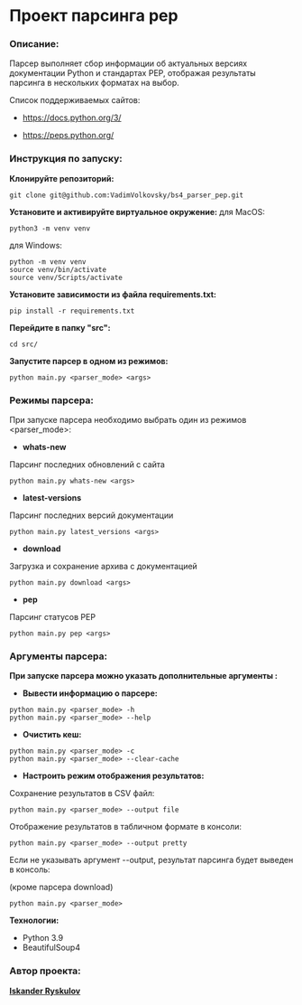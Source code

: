 # Проект парсинга pep

### Описание:
Парсер выполняет сбор информации об актуальных версиях документации Python и стандартах PEP, отображая результаты парсинга в нескольких форматах на выбор.

Список поддерживаемых сайтов:

- https://docs.python.org/3/

- https://peps.python.org/

### Инструкция по запуску:
**Клонируйте репозиторий:**
```
git clone git@github.com:VadimVolkovsky/bs4_parser_pep.git
```

**Установите и активируйте виртуальное окружение:**
для MacOS:
```
python3 -m venv venv
```

для Windows:
```
python -m venv venv
source venv/bin/activate
source venv/Scripts/activate
```
**Установите зависимости из файла requirements.txt:**
```
pip install -r requirements.txt
```

**Перейдите в папку "src":**
```
cd src/
```

**Запустите парсер в одном из режимов:**

```
python main.py <parser_mode> <args>
```

### Режимы парсера:
При запуске парсера необходимо выбрать один из режимов <parser_mode>:

+ **whats-new**

Парсинг последних обновлений с сайта
```
python main.py whats-new <args>
```

+ **latest-versions**

Парсинг последних версий документации
```
python main.py latest_versions <args>
```

+ **download**

Загрузка и сохранение архива с документацией
```
python main.py download <args>
```

+ **pep**

Парсинг статусов PEP
```
python main.py pep <args>
```

### Аргументы парсера:
**При запуске парсера можно указать дополнительные аргументы <args>:**

+ **Вывести информацию о парсере:**
```
python main.py <parser_mode> -h
python main.py <parser_mode> --help
```

+ **Очистить кеш:**
```
python main.py <parser_mode> -c
python main.py <parser_mode> --clear-cache
```

+ **Настроить режим отображения результатов:**

Сохранение результатов в CSV файл:
```
python main.py <parser_mode> --output file
```
Отображение результатов в табличном формате в консоли:
```
python main.py <parser_mode> --output pretty
```

Если не указывать аргумент --output, результат парсинга будет выведен в консоль:
  
(кроме парсера download)
```
python main.py <parser_mode>
```

**Технологии:**
- Python 3.9
- BeautifulSoup4

### Автор проекта:

**[Iskander Ryskulov](https://github.com/IskanderRRR)**
